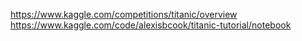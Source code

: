 https://www.kaggle.com/competitions/titanic/overview
https://www.kaggle.com/code/alexisbcook/titanic-tutorial/notebook